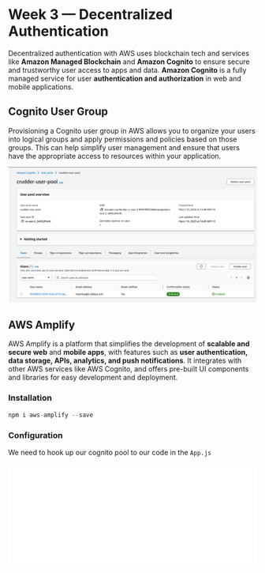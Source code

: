 # Week 3 — Decentralized Authentication

Decentralized authentication with AWS uses blockchain tech and services like **Amazon Managed Blockchain** and **Amazon Cognito** to ensure secure and trustworthy user access to apps and data. **Amazon Cognito** is a fully managed service for user **authentication and authorization** in web and mobile applications.

## Cognito User Group

Provisioning a Cognito user group in AWS allows you to organize your users into logical groups and apply permissions and policies based on those groups. This can help simplify user management and ensure that users have the appropriate access to resources within your application.

![Cognito User Group](assets/user-pool.png)

## AWS Amplify

AWS Amplify is a platform that simplifies the development of **scalable and secure web** and **mobile apps**, with features such as **user authentication, data storage, APIs, analytics, and push notifications**. It integrates with other AWS services like AWS Cognito, and offers pre-built UI components and libraries for easy development and deployment.

### Installation

  ```js
  npm i aws-amplify --save
  ```

### Configuration

We need to hook up our cognito pool to our code in the `App.js`

![Amplify Configuration](assets//amplify-install.svg)
